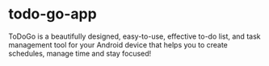 # todo-go-app
ToDoGo is a beautifully designed, easy-to-use, effective to-do list, and task management tool for your Android device that helps you to create schedules, manage time and stay focused!
